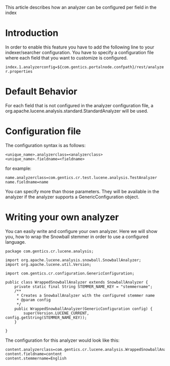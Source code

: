 This article describes how an analyzer can be configured per field in the index

# Introduction #

In order to enable this feature you have to add the following line to your indexer/searcher configuration. You have to specify a configuration file where each field that you want to customize is configured.

`index.1.analyzerconfig=${com.gentics.portalnode.confpath}/rest/analyzer.properties`


# Default Behavior #

For each field that is not configured in the analyzer configuration file, a org.apache.lucene.analysis.standard.StandardAnalyzer will be used.

# Configuration file #

The configuration syntax is as follows:
```
<unique_name>.analyzerclass=<analyzerclass>
<unique_name>.fieldname=<fieldname>
```

for example:
```
name.analyzerclass=com.gentics.cr.test.lucene.analysis.TestAnalyzer
name.fieldname=name
```

You can specify more than those parameters. They will be available in the analyzer if the analyzer supports a GenericConfiguration object.

# Writing your own analyzer #

You can easily write and configure your own analyzer. Here we will show you, how to wrap the Snowball stemmer in order to use a configured language.

```
package com.gentics.cr.lucene.analysis;

import org.apache.lucene.analysis.snowball.SnowballAnalyzer;
import org.apache.lucene.util.Version;

import com.gentics.cr.configuration.GenericConfiguration;

public class WrappedSnowballAnalyzer extends SnowballAnalyzer {
	private static final String STEMMER_NAME_KEY = "stemmername";
	/**
	 * Creates a SnowballAnalyzer with the configured stemmer name
	 * @param config 
	 */
	public WrappedSnowballAnalyzer(GenericConfiguration config) {
		super(Version.LUCENE_CURRENT, config.getString(STEMMER_NAME_KEY));
	}

}

```

The configuration for this analyzer would look like this:

```
content.analyzerclass=com.gentics.cr.lucene.analysis.WrappedSnowballAnalyzer
content.fieldname=content
content.stemmername=English
```